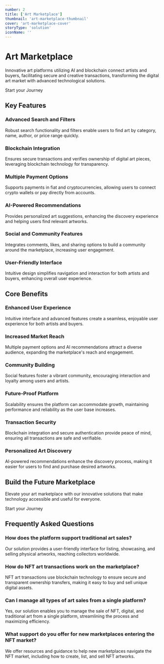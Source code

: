 ```yaml
---
number: 2
title: ['Art Marketplace']
thumbnail: 'art-marketplace-thumbnail'
cover: 'art-marketplace-cover'
storyType: 'solution'
iconName: ''
---
```


# Art Marketplace

Innovative art platforms utilizing AI and blockchain connect artists and buyers, facilitating secure and creative transactions, transforming the digital art market with advanced technological solutions.

Start your Journey

## Key Features

### Advanced Search and Filters

Robust search functionality and filters enable users to find art by category, name, author, or price range quickly.

### Blockchain Integration

Ensures secure transactions and verifies ownership of digital art pieces, leveraging blockchain technology for transparency.

### Multiple Payment Options

Supports payments in fiat and cryptocurrencies, allowing users to connect crypto wallets or pay directly from accounts.

### AI-Powered Recommendations

Provides personalized art suggestions, enhancing the discovery experience and helping users find relevant artworks.

### Social and Community Features

Integrates comments, likes, and sharing options to build a community around the marketplace, increasing user engagement.

### User-Friendly Interface

Intuitive design simplifies navigation and interaction for both artists and buyers, enhancing overall user experience.

## Core Benefits

### Enhanced User Experience

Intuitive interface and advanced features create a seamless, enjoyable user experience for both artists and buyers.

### Increased Market Reach

Multiple payment options and AI recommendations attract a diverse audience, expanding the marketplace's reach and engagement.

### Community Building

Social features foster a vibrant community, encouraging interaction and loyalty among users and artists.

### Future-Proof Platform

Scalability ensures the platform can accommodate growth, maintaining performance and reliability as the user base increases.

### Transaction Security

Blockchain integration and secure authentication provide peace of mind, ensuring all transactions are safe and verifiable.

### Personalized Art Discovery

AI-powered recommendations enhance the discovery process, making it easier for users to find and purchase desired artworks.

## Build the Future Marketplace

Elevate your art marketplace with our innovative solutions that make technology accessible and useful for everyone.

Start your Journey

## Frequently Asked Questions

### How does the platform support traditional art sales?

Our solution provides a user-friendly interface for listing, showcasing, and selling physical artworks, reaching collectors worldwide.

### How do NFT art transactions work on the marketplace?

NFT art transactions use blockchain technology to ensure secure and transparent ownership transfers, making it easy to buy and sell unique digital assets.

### Can I manage all types of art sales from a single platform?

Yes, our solution enables you to manage the sale of NFT, digital, and traditional art from a single platform, streamlining the process and maximizing efficiency.

### What support do you offer for new marketplaces entering the NFT market?

We offer resources and guidance to help new marketplaces navigate the NFT market, including how to create, list, and sell NFT artworks.